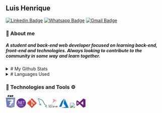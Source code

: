 ## Luis Henrique

[![Linkedin Badge](https://img.shields.io/badge/-LinkedIn-blue?style=flat-square&logo=Linkedin&logoColor=white&link=https://www.linkedin.com/in/luis-nunes-408902209/)](https://www.linkedin.com/in/luis-nunes-408902209/)
[![Whatsapp Badge](https://img.shields.io/badge/WhatsApp-25D366?style=flat-square&logo=whatsapp&logoColor=white&link=https://api.whatsapp.com/send?phone=5511989729095)](https://api.whatsapp.com/send?phone=5511989729095)
[![Gmail Badge](https://img.shields.io/badge/-Gmail-D14836?&style=flat-square&logo=Gmail&logoColor=white&link=mailto:luisnunes371@gmail.com)](mailto:luisnunes371@gmail.com)

### :wave: About me

##### A student and back-end web developer focused on learning back-end, front-end and technologies. Always looking to contribute to the community in some way and learn together.

<details>
 ### <summary># My Github Stats</summary>
  <img src="https://github-readme-stats.vercel.app/api/?username=Luyzhz&count_private=true&theme=tokyonight&showicons=true">
</details>

<details>
  <summary># Languages Used</summary>
  <img src="https://github-readme-stats.vercel.app/api/top-langs/?username=Luyzhz&langs_count=5&theme=tokyonight">
</details>

### 🚀 Technologies and Tools ⚙

<div class="row">
  <img src="https://github.com/Luyzhz/Luyzhz/blob/main/images/php7.png" alt="php 7" width="30" height="40"/>
  <img src="https://github.com/Luyzhz/Luyzhz/blob/main/images/dotnet-core.png" alt="asp net core" width="30" height="30"/>
  <img src="https://github.com/Luyzhz/Luyzhz/blob/main/images/git.svg" alt="git" width="30" height="30"/>
  <img src="https://github.com/Luyzhz/Luyzhz/blob/main/images/mysql.svg" alt="mysql" width="30" height="30"/>
  <img src="https://github.com/Luyzhz/Luyzhz/blob/main/images/sql-server.svg" alt="sql server" width="30" height="30"/>
  <img src="https://github.com/Luyzhz/Luyzhz/blob/main/images/azure.svg" alt="azure" width="30" height="30"/>
  <img src="https://cdn.svgporn.com/logos/visual-studio-code.svg" height="30">
  <img src="https://github.com/devicons/devicon/blob/master/icons/visualstudio/visualstudio-plain.svg" height="30">
</div>
